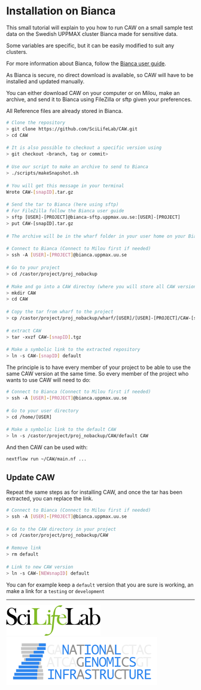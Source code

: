 # Installation on Bianca

This small tutorial will explain to you how to run CAW on a small sample test data on the Swedish UPPMAX cluster Bianca made for sensitive data.

Some variables are specific, but it can be easily modified to suit any clusters.

For more information about Bianca, follow the [Bianca user guide](http://uppmax.uu.se/support/user-guides/bianca-user-guide/).

As Bianca is secure, no direct download is available, so CAW will have to be installed and updated manually.

You can either download CAW on your computer or on Milou, make an archive, and send it to Bianca using FileZilla or sftp given your preferences.

All Reference files are already stored in Bianca.

```bash
# Clone the repository
> git clone https://github.com/SciLifeLab/CAW.git
> cd CAW

# It is also possible to checkout a specific version using
> git checkout <branch, tag or commit>

# Use our script to make an archive to send to Bianca
> ./scripts/makeSnapshot.sh

# You will get this message in your terminal
Wrote CAW-[snapID].tar.gz

# Send the tar to Bianca (here using sftp)
# For FileZilla follow the Bianca user guide
> sftp [USER]-[PROJECT]@bianca-sftp.uppmax.uu.se:[USER]-[PROJECT]
> put CAW-[snapID].tar.gz

# The archive will be in the wharf folder in your user home on your Bianca project

# Connect to Bianca (Connect to Milou first if needed)
> ssh -A [USER]-[PROJECT]@bianca.uppmax.uu.se

# Go to your project
> cd /castor/project/proj_nobackup

# Make and go into a CAW directoy (where you will store all CAW versions)
> mkdir CAW
> cd CAW

# Copy the tar from wharf to the project
> cp /castor/project/proj_nobackup/wharf/[USER]/[USER]-[PROJECT]/CAW-[snapID].tgz /castor/project/proj_nobackup/CAW

# extract CAW
> tar -xvzf CAW-[snapID].tgz

# Make a symbolic link to the extracted repository
> ln -s CAW-[snapID] default
```

The principle is to have every member of your project to be able to use the same CAW version at the same time. So every member of the project who wants to use CAW will need to do:

```bash
# Connect to Bianca (Connect to Milou first if needed)
> ssh -A [USER]-[PROJECT]@bianca.uppmax.uu.se

# Go to your user directory
> cd /home/[USER]

# Make a symbolic link to the default CAW
> ln -s /castor/project/proj_nobackup/CAW/default CAW
```

And then CAW can be used with:

```bash
nextflow run ~/CAW/main.nf ...
```

## Update CAW

Repeat the same steps as for installing CAW, and once the tar has been extracted, you can replace the link.

```bash
# Connect to Bianca (Connect to Milou first if needed)
> ssh -A [USER]-[PROJECT]@bianca.uppmax.uu.se

# Go to the CAW directory in your project
> cd /castor/project/proj_nobackup/CAW

# Remove link
> rm default

# Link to new CAW version
> ln -s CAW-[NEWsnapID] default
```

You can for example keep a `default` version that you are sure is working, an make a link for a `testing` or `development`

--------------------------------------------------------------------------------

[![](images/SciLifeLab_logo.png "SciLifeLab")][scilifelab-link] [![](images/NGI-final-small.png "NGI")][ngi-link]

[ngi-link]: https://ngisweden.scilifelab.se/
[scilifelab-link]: http://www.scilifelab.se/
